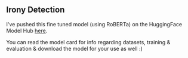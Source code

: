 ## Irony Detection

I've pushed this fine tuned model (using RoBERTa) on the HuggingFace Model Hub [here](https://huggingface.co/vikram71198/roberta-base-finetuned-irony). 

You can read the model card for info regarding datasets, training & evaluation & download the model for your use as well :)
